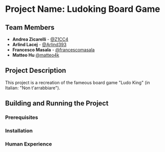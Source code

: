 # Project Name: Ludoking Board Game

## Team Members

- **Andrea Zicarelli** - [@Z1CC4](https://github.com/Z1CC4)
- **Arlind Lacej** - [@Arlind393](https://github.com/Arlind393)
- **Francesco Masala** - [@francescomasala](https://github.com/francescomasala)
- **Matteo Hu** [@matteo4k](https://github.com/matteo4k)

## Project Description

This project is a recreation of the fameous board game "Ludo King" (in Italian: "Non t'arrabbiare").

## Building and Running the Project

### Prerequisites



### Installation


### Human Experience

 
